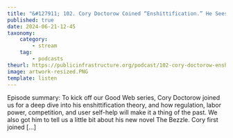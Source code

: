 ```yaml
---
title: "&#127911; 102. Cory Doctorow Coined “Enshittification.” He Sees 4 Ways to End It."
published: true
date: 2024-06-21-12-45
taxonomy:
    category:
        - stream
    tag:
        - podcasts
theurl: https://publicinfrastructure.org/podcast/102-cory-doctorow-enshittification/
image: artwork-resized.PNG
template: listen
---
```


Episode summary: To kick off our Good Web series, Cory Doctorow joined us for a deep dive into his enshittification theory, and how regulation, labor power, competition, and user self-help will make it a thing of the past. We also got him to tell us a little bit about his new novel The Bezzle. Cory first joined [&hellip;]

